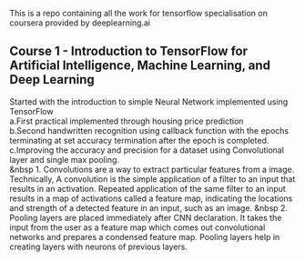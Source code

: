 This is a repo containing all the work for tensorflow specialisation on coursera provided by deeplearning.ai
## Course 1 - Introduction to TensorFlow for Artificial Intelligence, Machine Learning, and Deep Learning

Started with the introduction to simple Neural Network implemented using TensorFlow <br>
a.First practical implemented through housing price prediction <br>
b.Second handwritten recognition using callback function with the epochs terminating at set accuracy termination after the epoch is completed. <br>
c.Improving the accuracy and precision for a dataset using Convolutional layer and single max pooling.<br>
&nbsp 1. Convolutions are a way to extract particular features from a image. Technically, A convolution is the simple application of a filter to an input that results in an activation. Repeated application of the same filter to an input results in a map of activations called a feature map, indicating the locations and strength of a detected feature in an input, such as an image.
&nbsp 2. Pooling layers are placed immediately after CNN declaration. It takes the input from the user as a feature map which comes out convolutional networks and prepares a condensed feature map. Pooling layers help in creating layers with neurons of previous layers.


